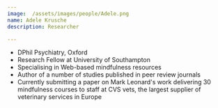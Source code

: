 ```yaml
---
image:  /assets/images/people/Adele.png
name: Adele Krusche
description: Researcher

---
```


- DPhil Psychiatry, Oxford
- Research Fellow at University of Southampton
- Specialising in Web-based mindfulness resources
- Author of a number of studies published in peer review journals
- Currently submitting a paper on Mark Leonard's work delivering 30 mindfulness courses to staff at CVS vets, the largest supplier of veterinary services in Europe 